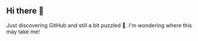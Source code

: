 ## Hi there 👋
Just discovering GitHub and still a bit puzzled 🤔. I'm wondering where this may take me! 
